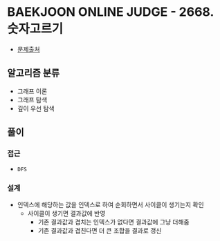 # BAEKJOON ONLINE JUDGE - 2668. 숫자고르기

- [문제출처](https://www.acmicpc.net/problem/2668 '2668. 숫자고르기')

## 알고리즘 분류

- 그래프 이론
- 그래프 탐색
- 깊이 우선 탐색

## 풀이

### 접근

- `DFS`

### 설계

- 인덱스에 해당하는 값을 인덱스로 하여 순회하면서 사이클이 생기는지 확인
  - 사이클이 생기면 결과값에 반영
    - 기존 결과값과 겹치는 인덱스가 없다면 결과값에 그냥 더해줌
    - 기존 결과값과 겹친다면 더 큰 조합을 결과로 갱신
